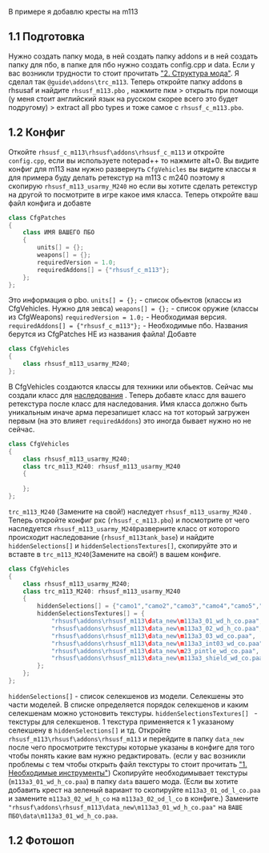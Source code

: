 В примере я добавлю кресты на m113
## 1.1 Подготовка
Нужно создать папку мода, в ней создать папку addons и в ней создать папку для пбо, в папке для пбо нужно создать config.cpp и data. Если у вас возникли трудности то стоит прочитать ["2. Структура мода"](2.%20Структура%20мода.md). Я сделал так `@guide\addons\trc_m113`.
Теперь откройте папку addons в rhsusaf и найдите `rhsusf_m113.pbo` , нажмите пкм > открыть при помощи (у меня стоит английский язык на русском скорее всего это будет подругому) > extract all pbo types и тоже самое с `rhsusf_c_m113.pbo`. 

## 1.2 Конфиг
Откойте `rhsusf_c_m113\rhsusf\addons\rhsusf_c_m113` и откройте `config.cpp`, если вы используете notepad++ то нажмите alt+0. Вы видите конфиг для m113 нам нужно развернуть `CfgVehicles` вы видите классы я для примера буду делать ретекстур на m113 с m240 поэтому я скопирую `rhsusf_m113_usarmy_M240` но если вы хотите сделать ретекстур на другой то посмотрите в игре какое имя класса. Теперь откройте ваш файл конфига и добавте 
```cpp
class CfgPatches
{
	class ИМЯ ВАШЕГО ПБО
	{
		units[] = {};
		weapons[] = {};
		requiredVersion = 1.0;
		requiredAddons[] = {"rhsusf_c_m113"};
	};
};
```
Это информация о pbo. 
`units[] = {};` - список обьектов (классы из CfgVehicles. Нужно для зевса)
`weapons[] = {};` - список оружие (классы из CfgWeapons)
`requiredVersion = 1.0;` - Необходимая версия.
`requiredAddons[] = {"rhsusf_c_m113"};` - Необходимые пбо. Названия берутся из CfgPatches НЕ из названия файла!
Добавте 
```cpp
class CfgVehicles
{
	class rhsusf_m113_usarmy_M240;
};
```
В CfgVehicles создаются классы для техники или обьектов. 
Сейчас мы создали класс для [наследования](https://community.bistudio.com/wiki/Class_Inheritance) . Теперь добавте класс для вашего ретекстура после класс для наследования. Имя класса должно быть уникальным иначе арма перезапишет класс на тот который загружен первым (на это влияет `requiredAddons`) это иногда бывает нужно но не сейчас.
```cpp
class CfgVehicles
{
	class rhsusf_m113_usarmy_M240;
	class trc_m113_M240: rhsusf_m113_usarmy_M240
	{
	
	};
};
```
`trc_m113_M240` (Замените на свой!) наследует `rhsusf_m113_usarmy_M240` . Теперь откройте конфиг рхс (`rhsusf_c_m113.pbo`) и посмотрите от чего наследуется `rhsusf_m113_usarmy_M240`разверните класс от которого происходит наследование (`rhsusf_m113tank_base`) и найдите `hiddenSelections[]` и `hiddenSelectionsTextures[]`, скопируйте это и вставте в `trc_m113_M240`(Замените на свой!) в вашем конфиге.
```cpp
class CfgVehicles
{
	class rhsusf_m113_usarmy_M240;
	class trc_m113_M240: rhsusf_m113_usarmy_M240
	{
		hiddenSelections[] = {"camo1","camo2","camo3","camo4","camo5","camo6"};
		hiddenSelectionsTextures[] = {
			"rhsusf\addons\rhsusf_m113\data_new\m113a3_01_wd_h_co.paa",
			"rhsusf\addons\rhsusf_m113\data_new\m113a3_02_wd_h_co.paa",
			"rhsusf\addons\rhsusf_m113\data_new\m113a3_03_wd_co.paa",
			"rhsusf\addons\rhsusf_m113\data_new\m113a3_int03_wd_co.paa",
			"rhsusf\addons\rhsusf_m113\data_new\m23_pintle_wd_co.paa",
			"rhsusf\addons\rhsusf_m113\data_new\m113a3_shield_wd_co.paa"
		};
	};
};
```
`hiddenSelections[]`  - список селекшенов из модели. Селекшены это части моделей. В списке определяется порядок селекшенов и каким селекшенам можно устоновить текстуры.
`hiddenSelectionsTextures[] ` - текстуры для селекшенов. 1 текстура применяется к 1 указаному селекшену в `hiddenSelections[]` и тд.
Откройте `rhsusf_m113\rhsusf\addons\rhsusf_m113` и перейдите в папку `data_new` после чего просмотрите текстуры которые указаны в конфиге для того чтобы понять какие вам нужно редактировать. (если у вас возникли проблемы с тем чтобы открыть файл текстуры то стоит прочитать ["1. Необходимые инструменты"](1.%20Необходимые%20инструменты.md)) Скопируйте необходимывает текстуры (`m113a3_01_wd_h_co.paa`) в папку `data` вашего мода. (Если вы хотите добавить крест на зеленый вариант то скопируйте `m113a3_01_od_l_co.paa` и замените `m113a3_02_wd_h_co` на `m113a3_02_od_l_co` в конфиге.) Замените `"rhsusf\addons\rhsusf_m113\data_new\m113a3_01_wd_h_co.paa"` на `ВАШЕ ПБО\data\m113a3_01_wd_h_co.paa`.
## 1.2 Фотошоп
